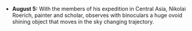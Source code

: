 ﻿

-   **August 5:** With the members of his expedition in Central Asia,
    Nikolai Roerich, painter and scholar, observes with binoculars a
    huge ovoid shining object that moves in the sky changing trajectory.
